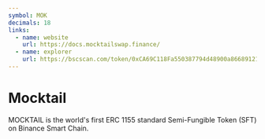 ```yaml
---
symbol: MOK
decimals: 18
links:
  - name: website
    url: https://docs.mocktailswap.finance/
  - name: explorer
    url: https://bscscan.com/token/0xCA69C118Fa550387794d48900a866891217E5C9F
---
```


# Mocktail

MOCKTAIL is the world's first ERC 1155 standard Semi-Fungible Token (SFT) on Binance Smart Chain.
